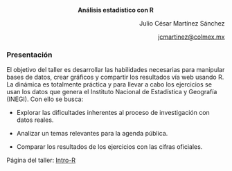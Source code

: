 <p align="center" size="60"><b>Análisis estadístico con R</b></p>


<p align="right">  Julio César Martínez Sánchez </p>
<p align="right">  <a href="mailto:user@example.com">jcmartinez@colmex.mx</a> </p>


### Presentación



El objetivo del taller es desarrollar las habilidades necesarias para manipular bases de datos, crear gráficos y compartir los resultados vía web usando R. La dinámica es totalmente práctica y para llevar a cabo los ejercicios se usan los datos que genera el Instituto Nacional de Estadística y Geografía (INEGI). Con ello se busca:


* Explorar las dificultades inherentes al proceso de investigación con datos reales.

* Analizar un temas relevantes para la agenda pública.

* Comparar los resultados de los ejercicios con las cifras oficiales.

Página del taller: [Intro-R](http://www.sigma161.com/R-intro/)
